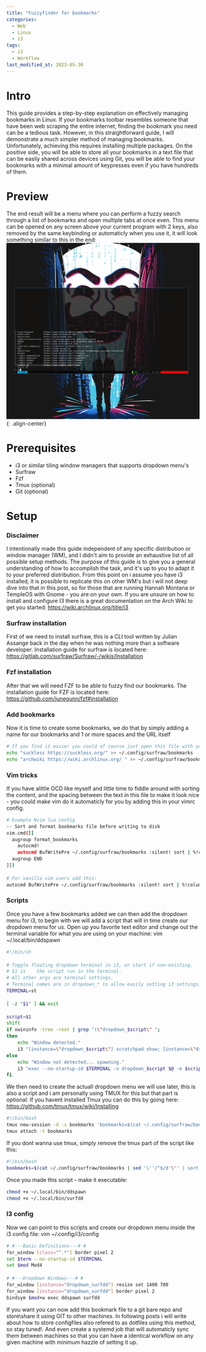 ```yaml
---
title: "Fuzzyfinder for bookmarks"
categories:
  - Web
  - Linux
  - i3
tags:
  - i3
  - Workflow
last_modified_at: 2023-05-30
---
```


# Intro
This guide provides a step-by-step explanation on effectively managing bookmarks in Linux. If your bookmarks toolbar resembles someone that have been web scraping the entire internet, finding the bookmark you need can be a tedious task. However, in this straightforward guide, I will demonstrate a much simpler method of managing bookmarks. Unfortunately, achieving this requires installing multiple packages. On the positive side, you will be able to store all your bookmarks in a text file that can be easily shared across devices using Git, you will be able to find your bookmarks with a minimal amount of keypresses even if you have hundreds of them.


# Preview
The end result will be a menu where you can perform a fuzzy search through a list of bookmarks and open multiple tabs at once even. This menu can be opened on any screen above your current program with 2 keys, also removed by the same keybinding or automaticly when you use it, it will look something similar to this in the end:
![image-center](/assets/images/surf.png){: .align-center}

# Prerequisites
- i3 or similar tiling window managers that supports dropdown menu's
- Surfraw
- Fzf
- Tmux (optional)
- Git (optional)

# Setup

### Disclaimer
I intentionally made this guide independent of any specific distribution or window manager (WM), and I didn't aim to provide an exhaustive list of all possible setup methods. The purpose of this guide is to give you a general understanding of how to accomplish the task, and it's up to you to adapt it to your preferred distribution.
From this point on i assume you have i3 installed, it is possible to replicate this on other WM's but i will not deep dive into that in this post, so for those that are running Hannah Montana or TempleOS with Gnome - you are on your own.
If you are unsure on how to install and configure I3 there is a great documentation on the Arch Wiki to get you started: <https://wiki.archlinux.org/title/i3>

### Surfraw installation
First of we need to install surfraw, this is a CLI tool written by Julian Assange back in the day when he was nothing more than a software developer.
Installation guide for surfraw is located here: <https://gitlab.com/surfraw/Surfraw/-/wikis/Installation>

### Fzf installation
After that we will need FZF to be able to fuzzy find our bookmarks.
The installation guide for FZF is located here: <https://github.com/junegunn/fzf#installation>

### Add bookmarks
Now it is time to create some bookmarks, we do that by simply adding a name for our bookmarks and 1 or more spaces and the URL itself
```bash
# If you find it easier you could of course just open this file with your favorite text editor and add the bookmarks that way.
echo "suckless https://suckless.org/" >> ~/.config/surfraw/bookmarks
echo "archwiki https://wiki.archlinux.org/ " >> ~/.config/surfraw/bookmarks
```

### Vim tricks
If you have alittle OCD like myself and little time to fiddle around with sorting the content, and the spacing between the text in this file to make it look nice - you could make vim do it automaticly for you by adding this in your vimrc config.
```bash
# Example Nvim lua config
-- Sort and format bookmarks file before writing to disk
vim.cmd([[
  augroup format_bookmarks
    autocmd!
    autocmd BufWritePre ~/.config/surfraw/bookmarks :silent! sort | %!column -t
  augroup END
]])

# For vanilla vim users add this:
autocmd BufWritePre ~/.config/surfraw/bookmarks :silent! sort | %!column -t
```

### Scripts
Once you have a few bookmarks added we can then add the dropdown menu for i3, to begin with we will add a script that will in time create our dropdown menu for us.
Open up you favorite text editor and change out the terminal variable for what you are using on your machine:
vim ~/.local/bin/ddspawn
```bash
#!/bin/sh

# Toggle floating dropdown terminal in i3, or start if non-existing.
# $1 is    the script run in the terminal.
# All other args are terminal settings.
# Terminal names are in dropdown_* to allow easily setting i3 settings.
TERMINAL=st

[ -z "$1" ] && exit

script=$1
shift
if xwininfo -tree -root | grep "(\"dropdown_$script\" ";
then
    echo "Window detected."
    i3 "[instance=\"dropdown_$script\"] scratchpad show; [instance=\"dropdown_$script\"] move position center"
else
    echo "Window not detected... spawning."
    i3 "exec --no-startup-id $TERMINAL -n dropdown_$script $@ -e $script"
fi
```

We then need to create the actuall dropdown menu we will use later, this is also a script and i am personally using TMUX for this but that part is optional:
If you havent installed Tmux you can do this by going here: <https://github.com/tmux/tmux/wiki/Installing>
```bash
#!/bin/bash
tmux new-session -d -s bookmarks 'bookmarks=$(cat ~/.config/surfraw/bookmarks | sed '\''/^$/d'\'' | sort -n | fzf -m -i); if [ -n "$bookmarks" ]; then echo "$bookmarks" | xargs -I {} surfraw {} &>/dev/null; fi'
tmux attach -t bookmarks
```

If you dont wanna use tmux, simply remove the tmux part of the script like this:
```bash
#!/bin/bash
bookmarks=$(cat ~/.config/surfraw/bookmarks | sed '\''/^$/d'\'' | sort -n | fzf -m -i); if [ -n "$bookmarks" ]; then echo "$bookmarks" | xargs -I {} surfraw {} &>/dev/null; fi
```

Once you made this script - make it executable:
```bash
chmod +x ~/.local/bin/ddspawn
chmod +x ~/.local/bin/surfdd
```

### I3 config
Now we can point to this scripts and create our dropdown menu inside the i3 config file:
vim ~/.config/i3/config
```bash
# #---Basic Definitions---# #
for_window [class="^.*"] border pixel 2
set $term --no-startup-id $TERMINAL
set $mod Mod4

# #---Dropdown Windows---# #
for_window [instance="dropdown_surfdd"] resize set 1400 700
for_window [instance="dropdown_surfdd"] border pixel 2
bindsym $mod+w exec ddspawn surfdd
```

If you want you can now add this bookmark file to a git bare repo and store\share it using GIT to other machines.
In following posts i will write about how to store configfiles also refered to as dotfiles using this method, so stay tuned!.
And even create a systemd job that will automaticly sync them between machines so that you can have a identical workflow on any given machine with minimum hazzle of setting it up.
